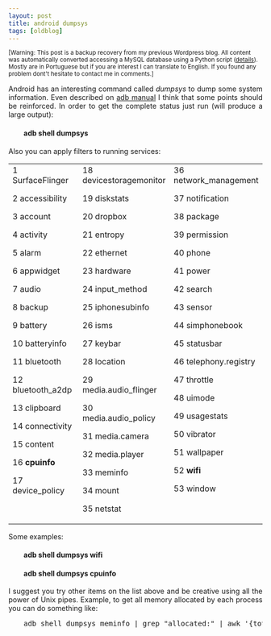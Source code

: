 ```yaml
---
layout: post
title: android dumpsys
tags: [oldblog]
---
```


<small>[Warning: This post is a backup recovery from my previous Wordpress blog. All content was automatically converted accessing a MySQL database using a Python script (<a href="http://maluta.github.io/blog/convert-wordpress-to-jekyll/">details</a>). Mostly are in Portuguese but if you are interest I can translate to English. If you found any problem dont't hesitate to contact me in comments.]</small>



<p style="text-align: justify;"><!-- p { margin-bottom: 0.08in; }td p { margin-bottom: 0in; } -->Android has an interesting command called <em>dumpsys</em> to dump some system information. Even described on <a href="http://developer.android.com/guide/developing/tools/adb.html" target="_blank">adb manual</a> I think that some points should be reinforced. In order to get the complete status just run (will produce a large output):</p>

<h4 style="padding-left: 30px;">adb shell dumpsys</h4>
Also you can apply filters to running services:
<table border="0" cellspacing="0" cellpadding="4" width="100%">
<tbody>
<tr valign="TOP">
<td width="33%">1	SurfaceFlinger

2	accessibility

3	account

4	activity

5	alarm

6	appwidget

7	audio

8	backup

9	battery

10	batteryinfo

11	bluetooth

12	bluetooth_a2dp

13	clipboard

14	connectivity

15	content

16	<strong>cpuinfo</strong>

17	device_policy</td>
<td width="33%">18	devicestoragemonitor

19	diskstats

20	dropbox

21	entropy

22	ethernet

23	hardware

24	input_method

25	iphonesubinfo

26	isms

27	keybar

28	location

29	media.audio_flinger

30	media.audio_policy

31	media.camera

32	media.player

33	meminfo

34	mount

35	netstat</td>
<td width="33%">36	network_management

37	notification

38	package

39	permission

40	phone

41	power

42	search

43	sensor

44	simphonebook

45	statusbar

46	telephony.registry

47	throttle

48	uimode

49	usagestats

50	vibrator

51	wallpaper

52	<strong>wifi</strong>

53	window</td>
</tr>
</tbody>
</table>
Some examples:
<h4 style="padding-left: 30px;">adb shell dumpsys wifi</h4>
<h4 style="padding-left: 30px;">adb shell dumpsys cpuinfo</h4>
<p style="text-align: justify;">I suggest you try other items on the list above and be creative using all the power of Unix pipes. Example, to get all memory allocated by each process you can do something like:</p>

<pre style="padding-left: 30px;">adb shell dumpsys meminfo | grep "allocated:" | awk '{total = total + $5}END{print total}'</pre>
